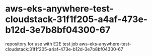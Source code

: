 # aws-eks-anywhere-test-cloudstack-31f1f205-a4af-473e-b12d-3e7b8bf04300-67
repository for use with E2E test job aws-eks-anywhere-test-cloudstack:31f1f205-a4af-473e-b12d-3e7b8bf04300-67
